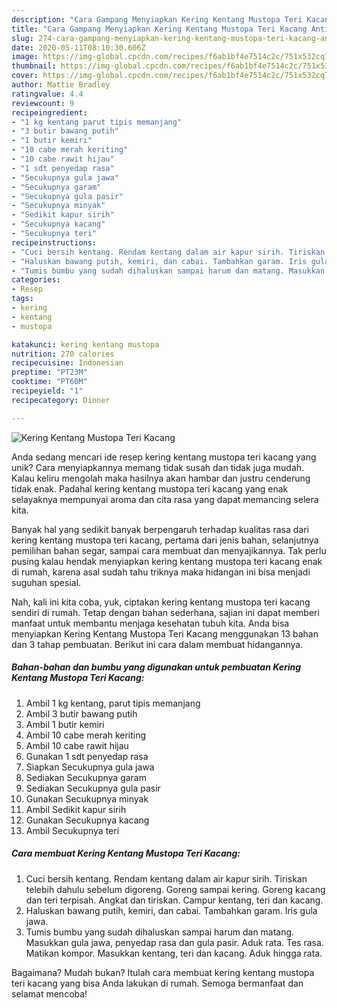```yaml
---
description: "Cara Gampang Menyiapkan Kering Kentang Mustopa Teri Kacang Anti Gagal"
title: "Cara Gampang Menyiapkan Kering Kentang Mustopa Teri Kacang Anti Gagal"
slug: 274-cara-gampang-menyiapkan-kering-kentang-mustopa-teri-kacang-anti-gagal
date: 2020-05-11T08:10:30.606Z
image: https://img-global.cpcdn.com/recipes/f6ab1bf4e7514c2c/751x532cq70/kering-kentang-mustopa-teri-kacang-foto-resep-utama.jpg
thumbnail: https://img-global.cpcdn.com/recipes/f6ab1bf4e7514c2c/751x532cq70/kering-kentang-mustopa-teri-kacang-foto-resep-utama.jpg
cover: https://img-global.cpcdn.com/recipes/f6ab1bf4e7514c2c/751x532cq70/kering-kentang-mustopa-teri-kacang-foto-resep-utama.jpg
author: Mattie Bradley
ratingvalue: 4.4
reviewcount: 9
recipeingredient:
- "1 kg kentang parut tipis memanjang"
- "3 butir bawang putih"
- "1 butir kemiri"
- "10 cabe merah keriting"
- "10 cabe rawit hijau"
- "1 sdt penyedap rasa"
- "Secukupnya gula jawa"
- "Secukupnya garam"
- "Secukupnya gula pasir"
- "Secukupnya minyak"
- "Sedikit kapur sirih"
- "Secukupnya kacang"
- "Secukupnya teri"
recipeinstructions:
- "Cuci bersih kentang. Rendam kentang dalam air kapur sirih. Tiriskan telebih dahulu sebelum digoreng. Goreng sampai kering. Goreng kacang dan teri terpisah. Angkat dan tiriskan. Campur kentang, teri dan kacang."
- "Haluskan bawang putih, kemiri, dan cabai. Tambahkan garam. Iris gula jawa."
- "Tumis bumbu yang sudah dihaluskan sampai harum dan matang. Masukkan gula jawa, penyedap rasa dan gula pasir. Aduk rata. Tes rasa. Matikan kompor. Masukkan kentang, teri dan kacang. Aduk hingga rata."
categories:
- Resep
tags:
- kering
- kentang
- mustopa

katakunci: kering kentang mustopa 
nutrition: 270 calories
recipecuisine: Indonesian
preptime: "PT23M"
cooktime: "PT60M"
recipeyield: "1"
recipecategory: Dinner

---
```



![Kering Kentang Mustopa Teri Kacang](https://img-global.cpcdn.com/recipes/f6ab1bf4e7514c2c/751x532cq70/kering-kentang-mustopa-teri-kacang-foto-resep-utama.jpg)

Anda sedang mencari ide resep kering kentang mustopa teri kacang yang unik? Cara menyiapkannya memang tidak susah dan tidak juga mudah. Kalau keliru mengolah maka hasilnya akan hambar dan justru cenderung tidak enak. Padahal kering kentang mustopa teri kacang yang enak selayaknya mempunyai aroma dan cita rasa yang dapat memancing selera kita.

Banyak hal yang sedikit banyak berpengaruh terhadap kualitas rasa dari kering kentang mustopa teri kacang, pertama dari jenis bahan, selanjutnya pemilihan bahan segar, sampai cara membuat dan menyajikannya. Tak perlu pusing kalau hendak menyiapkan kering kentang mustopa teri kacang enak di rumah, karena asal sudah tahu triknya maka hidangan ini bisa menjadi suguhan spesial.




Nah, kali ini kita coba, yuk, ciptakan kering kentang mustopa teri kacang sendiri di rumah. Tetap dengan bahan sederhana, sajian ini dapat memberi manfaat untuk membantu menjaga kesehatan tubuh kita. Anda bisa menyiapkan Kering Kentang Mustopa Teri Kacang menggunakan 13 bahan dan 3 tahap pembuatan. Berikut ini cara dalam membuat hidangannya.

<!--inarticleads1-->

##### Bahan-bahan dan bumbu yang digunakan untuk pembuatan Kering Kentang Mustopa Teri Kacang:

1. Ambil 1 kg kentang, parut tipis memanjang
1. Ambil 3 butir bawang putih
1. Ambil 1 butir kemiri
1. Ambil 10 cabe merah keriting
1. Ambil 10 cabe rawit hijau
1. Gunakan 1 sdt penyedap rasa
1. Siapkan Secukupnya gula jawa
1. Sediakan Secukupnya garam
1. Sediakan Secukupnya gula pasir
1. Gunakan Secukupnya minyak
1. Ambil Sedikit kapur sirih
1. Gunakan Secukupnya kacang
1. Ambil Secukupnya teri




<!--inarticleads2-->

##### Cara membuat Kering Kentang Mustopa Teri Kacang:

1. Cuci bersih kentang. Rendam kentang dalam air kapur sirih. Tiriskan telebih dahulu sebelum digoreng. Goreng sampai kering. Goreng kacang dan teri terpisah. Angkat dan tiriskan. Campur kentang, teri dan kacang.
1. Haluskan bawang putih, kemiri, dan cabai. Tambahkan garam. Iris gula jawa.
1. Tumis bumbu yang sudah dihaluskan sampai harum dan matang. Masukkan gula jawa, penyedap rasa dan gula pasir. Aduk rata. Tes rasa. Matikan kompor. Masukkan kentang, teri dan kacang. Aduk hingga rata.




Bagaimana? Mudah bukan? Itulah cara membuat kering kentang mustopa teri kacang yang bisa Anda lakukan di rumah. Semoga bermanfaat dan selamat mencoba!
